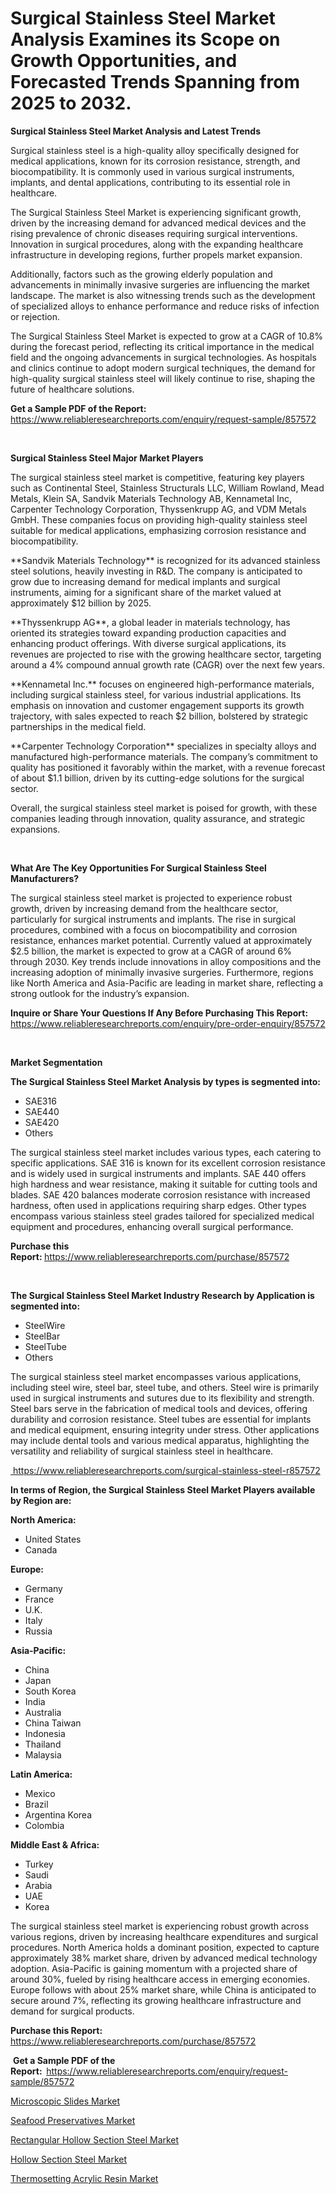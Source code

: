 <p><h1>Surgical Stainless Steel Market Analysis Examines its Scope on Growth Opportunities, and Forecasted Trends Spanning from 2025 to 2032.</h1></p><p><strong>Surgical Stainless Steel Market Analysis and Latest Trends</strong></p>
<p><p>Surgical stainless steel is a high-quality alloy specifically designed for medical applications, known for its corrosion resistance, strength, and biocompatibility. It is commonly used in various surgical instruments, implants, and dental applications, contributing to its essential role in healthcare.</p><p>The Surgical Stainless Steel Market is experiencing significant growth, driven by the increasing demand for advanced medical devices and the rising prevalence of chronic diseases requiring surgical interventions. Innovation in surgical procedures, along with the expanding healthcare infrastructure in developing regions, further propels market expansion. </p><p>Additionally, factors such as the growing elderly population and advancements in minimally invasive surgeries are influencing the market landscape. The market is also witnessing trends such as the development of specialized alloys to enhance performance and reduce risks of infection or rejection.</p><p>The Surgical Stainless Steel Market is expected to grow at a CAGR of 10.8% during the forecast period, reflecting its critical importance in the medical field and the ongoing advancements in surgical technologies. As hospitals and clinics continue to adopt modern surgical techniques, the demand for high-quality surgical stainless steel will likely continue to rise, shaping the future of healthcare solutions.</p></p>
<p><strong>Get a Sample PDF of the Report:&nbsp;</strong> <a href="https://www.reliableresearchreports.com/enquiry/request-sample/857572?utm_campaign=11&utm_medium=2&utm_source=Github&utm_content=ia&utm_term=31032025&utm_id=surgical-stainless-steel">https://www.reliableresearchreports.com/enquiry/request-sample/857572</a></p>
<p>&nbsp;</p>
<p><strong>Surgical Stainless Steel Major Market Players</strong></p>
<p><p>The surgical stainless steel market is competitive, featuring key players such as Continental Steel, Stainless Structurals LLC, William Rowland, Mead Metals, Klein SA, Sandvik Materials Technology AB, Kennametal Inc, Carpenter Technology Corporation, Thyssenkrupp AG, and VDM Metals GmbH. These companies focus on providing high-quality stainless steel suitable for medical applications, emphasizing corrosion resistance and biocompatibility.</p><p>**Sandvik Materials Technology** is recognized for its advanced stainless steel solutions, heavily investing in R&D. The company is anticipated to grow due to increasing demand for medical implants and surgical instruments, aiming for a significant share of the market valued at approximately $12 billion by 2025.</p><p>**Thyssenkrupp AG**, a global leader in materials technology, has oriented its strategies toward expanding production capacities and enhancing product offerings. With diverse surgical applications, its revenues are projected to rise with the growing healthcare sector, targeting around a 4% compound annual growth rate (CAGR) over the next few years.</p><p>**Kennametal Inc.** focuses on engineered high-performance materials, including surgical stainless steel, for various industrial applications. Its emphasis on innovation and customer engagement supports its growth trajectory, with sales expected to reach $2 billion, bolstered by strategic partnerships in the medical field.</p><p>**Carpenter Technology Corporation** specializes in specialty alloys and manufactured high-performance materials. The company’s commitment to quality has positioned it favorably within the market, with a revenue forecast of about $1.1 billion, driven by its cutting-edge solutions for the surgical sector.</p><p>Overall, the surgical stainless steel market is poised for growth, with these companies leading through innovation, quality assurance, and strategic expansions.</p></p>
<p>&nbsp;</p>
<p><strong>What Are The Key Opportunities For Surgical Stainless Steel Manufacturers?</strong></p>
<p><p>The surgical stainless steel market is projected to experience robust growth, driven by increasing demand from the healthcare sector, particularly for surgical instruments and implants. The rise in surgical procedures, combined with a focus on biocompatibility and corrosion resistance, enhances market potential. Currently valued at approximately $2.5 billion, the market is expected to grow at a CAGR of around 6% through 2030. Key trends include innovations in alloy compositions and the increasing adoption of minimally invasive surgeries. Furthermore, regions like North America and Asia-Pacific are leading in market share, reflecting a strong outlook for the industry’s expansion.</p></p>
<p><strong>Inquire or Share Your Questions If Any Before Purchasing This Report:</strong> <a href="https://www.reliableresearchreports.com/enquiry/pre-order-enquiry/857572?utm_campaign=11&utm_medium=2&utm_source=Github&utm_content=ia&utm_term=31032025&utm_id=surgical-stainless-steel">https://www.reliableresearchreports.com/enquiry/pre-order-enquiry/857572</a></p>
<p>&nbsp;</p>
<p><strong>Market Segmentation</strong></p>
<p><strong>The Surgical Stainless Steel Market Analysis by types is segmented into:</strong></p>
<p><ul><li>SAE316</li><li>SAE440</li><li>SAE420</li><li>Others</li></ul></p>
<p><p>The surgical stainless steel market includes various types, each catering to specific applications. SAE 316 is known for its excellent corrosion resistance and is widely used in surgical instruments and implants. SAE 440 offers high hardness and wear resistance, making it suitable for cutting tools and blades. SAE 420 balances moderate corrosion resistance with increased hardness, often used in applications requiring sharp edges. Other types encompass various stainless steel grades tailored for specialized medical equipment and procedures, enhancing overall surgical performance.</p></p>
<p><strong>Purchase this Report:&nbsp;</strong><a href="https://www.reliableresearchreports.com/purchase/857572?utm_campaign=11&utm_medium=2&utm_source=Github&utm_content=ia&utm_term=31032025&utm_id=surgical-stainless-steel">https://www.reliableresearchreports.com/purchase/857572</a></p>
<p>&nbsp;</p>
<p><strong>The Surgical Stainless Steel Market Industry Research by Application is segmented into:</strong></p>
<p><ul><li>SteelWire</li><li>SteelBar</li><li>SteelTube</li><li>Others</li></ul></p>
<p><p>The surgical stainless steel market encompasses various applications, including steel wire, steel bar, steel tube, and others. Steel wire is primarily used in surgical instruments and sutures due to its flexibility and strength. Steel bars serve in the fabrication of medical tools and devices, offering durability and corrosion resistance. Steel tubes are essential for implants and medical equipment, ensuring integrity under stress. Other applications may include dental tools and various medical apparatus, highlighting the versatility and reliability of surgical stainless steel in healthcare.</p></p>
<p><a href="https://www.reliableresearchreports.com/surgical-stainless-steel-r857572?utm_campaign=11&utm_medium=2&utm_source=Github&utm_content=ia&utm_term=31032025&utm_id=surgical-stainless-steel">&nbsp;https://www.reliableresearchreports.com/surgical-stainless-steel-r857572</a></p>
<p><strong>In terms of Region, the Surgical Stainless Steel Market Players available by Region are:</strong></p>
<p>
    <p> <strong> North America: </strong>
        <ul>
            <li>United States</li>
            <li>Canada</li>
        </ul>
        </p> 
    <p> <strong> Europe: </strong>
        <ul>
            <li>Germany</li>
            <li>France</li>
            <li>U.K.</li>
            <li>Italy</li>
            <li>Russia</li>
        </ul>
        </p> 
    <p> <strong> Asia-Pacific: </strong>
        <ul>
            <li>China</li>
            <li>Japan</li>
            <li>South Korea</li>
            <li>India</li>
            <li>Australia</li>
            <li>China Taiwan</li>
            <li>Indonesia</li>
            <li>Thailand</li>
            <li>Malaysia</li>
        </ul>
        </p> 
    <p> <strong> Latin America: </strong>
        <ul>
            <li>Mexico</li>
            <li>Brazil</li>
            <li>Argentina Korea</li>
            <li>Colombia</li>
        </ul>
        </p> 
    <p> <strong> Middle East & Africa: </strong>
        <ul>
            <li>Turkey</li>
            <li>Saudi</li>
            <li>Arabia</li>
            <li>UAE</li>
            <li>Korea</li>
        </ul>
    </p>
    </p>
<p><p>The surgical stainless steel market is experiencing robust growth across various regions, driven by increasing healthcare expenditures and surgical procedures. North America holds a dominant position, expected to capture approximately 38% market share, driven by advanced medical technology adoption. Asia-Pacific is gaining momentum with a projected share of around 30%, fueled by rising healthcare access in emerging economies. Europe follows with about 25% market share, while China is anticipated to secure around 7%, reflecting its growing healthcare infrastructure and demand for surgical products.</p></p>
<p><strong>Purchase this Report: </strong><a href="https://www.reliableresearchreports.com/purchase/857572?utm_campaign=11&utm_medium=2&utm_source=Github&utm_content=ia&utm_term=31032025&utm_id=surgical-stainless-steel">https://www.reliableresearchreports.com/purchase/857572</a></p>
<p>&nbsp;<strong>Get a Sample PDF of the Report:&nbsp;&nbsp;</strong><a href="https://www.reliableresearchreports.com/enquiry/request-sample/857572?utm_campaign=11&utm_medium=2&utm_source=Github&utm_content=ia&utm_term=31032025&utm_id=surgical-stainless-steel">https://www.reliableresearchreports.com/enquiry/request-sample/857572</a></p>
<p><strong></strong></p>
<p><p><a href="https://github.com/nagateyisu29/Market-Research-Report-List-1/blob/main/microscopic-slides-market.md?utm_campaign=11&utm_medium=2&utm_source=Github&utm_content=ia&utm_term=31032025&utm_id=surgical-stainless-steel">Microscopic Slides Market</a></p><p><a href="https://github.com/steegwajma22/Market-Research-Report-List-1/blob/main/seafood-preservatives-market.md?utm_campaign=11&utm_medium=2&utm_source=Github&utm_content=ia&utm_term=31032025&utm_id=surgical-stainless-steel">Seafood Preservatives Market</a></p><p><a href="https://github.com/rokiahgrendy/Market-Research-Report-List-1/blob/main/rectangular-hollow-section-steel-market.md?utm_campaign=11&utm_medium=2&utm_source=Github&utm_content=ia&utm_term=31032025&utm_id=surgical-stainless-steel">Rectangular Hollow Section Steel Market</a></p><p><a href="https://github.com/guzasbahsas/Market-Research-Report-List-1/blob/main/hollow-section-steel-market.md?utm_campaign=11&utm_medium=2&utm_source=Github&utm_content=ia&utm_term=31032025&utm_id=surgical-stainless-steel">Hollow Section Steel Market</a></p><p><a href="https://github.com/kaniselway4c/Market-Research-Report-List-1/blob/main/thermosetting-acrylic-resin-market.md?utm_campaign=11&utm_medium=2&utm_source=Github&utm_content=ia&utm_term=31032025&utm_id=surgical-stainless-steel">Thermosetting Acrylic Resin Market</a></p></p>